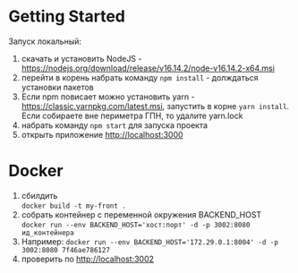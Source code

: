 # Getting Started 

Запуск локальный:
1. скачать и установить NodeJS - https://nodejs.org/download/release/v16.14.2/node-v16.14.2-x64.msi
2. перейти в корень набрать команду `npm install` - долждаться установки пакетов 
3. Если npm повисает можно установить yarn - https://classic.yarnpkg.com/latest.msi,
запустить в корне `yarn install`.
Если собираете вне периметра ГПН, то удалите yarn.lock
4. набрать команду `npm start` для запуска проекта 
5. открыть приложение [http://localhost:3000](http://localhost:3000)


# Docker
1. сбилдить \
`docker build -t my-front .`
2. собрать контейнер с переменной окружения BACKEND_HOST \
`docker run --env BACKEND_HOST='хост:порт' -d -p 3002:8080 ид_контейнера`
3. Например:
`docker run --env BACKEND_HOST='172.29.0.1:8004' -d -p 3002:8080 7f46ae786127`
4. проверить по [http://localhost:3002](http://localhost:3002)

